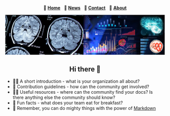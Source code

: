 <p align="center">
    👋 <a class="active" href="#home"><b>Home</b></a> &nbsp;
    🌈 <a href="#news"><b>News</b></a> &nbsp;
    🍿 <a href="#contact"><b>Contact</b></a> &nbsp;
    🧙 <a href="#about"><b>About</b></a>
</p>

![banner](/images/banner_002.png "Logo Title Text 1")

<h2 align="center">Hi there 👋</h2>

<!--

**Here are some ideas to get you started:**

🙋‍♀️ A short introduction - what is your organization all about?
🌈 Contribution guidelines - how can the community get involved?
👩‍💻 Useful resources - where can the community find your docs? Is there anything else the community should know?
🍿 Fun facts - what does your team eat for breakfast?
🧙 Remember, you can do mighty things with the power of [Markdown](https://docs.github.com/github/writing-on-github/getting-started-with-writing-and-formatting-on-github/basic-writing-and-formatting-syntax)
-->

* 🙋‍♀️ A short introduction - what is your organization all about?
* 🌈 Contribution guidelines - how can the community get involved?
* 👩‍💻 Useful resources - where can the community find your docs? Is there anything else the community should know?
* 🍿 Fun facts - what does your team eat for breakfast?
* 🧙 Remember, you can do mighty things with the power of [Markdown](https://docs.github.com/github/writing-on-github/getting-started-with-writing-and-formatting-on-github/basic-writing-and-formatting-syntax)
